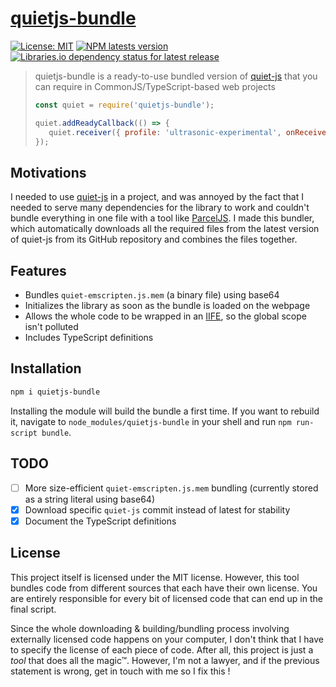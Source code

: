 # [**quietjs-bundle**](https://www.npmjs.com/package/quietjs-bundle)

[![License: MIT](https://img.shields.io/npm/l/quietjs-bundle)](https://github.com/edgarogh/quietjs-bundle/blob/master/LICENSE)
[![NPM latests version](https://img.shields.io/npm/v/quietjs-bundle)](https://www.npmjs.com/package/quietjs-bundle)
[![Libraries.io dependency status for latest release](https://img.shields.io/librariesio/release/npm/quietjs-bundle)](https://github.com/edgarogh/quietjs-bundle/blob/master/package.json)

> quietjs-bundle is a ready-to-use bundled version of [quiet-js](https://github.com/quiet/quiet-js) that you can require in CommonJS/TypeScript-based web projects
> ```javascript
> const quiet = require('quietjs-bundle');
> 
> quiet.addReadyCallback(() => {
>    quiet.receiver({ profile: 'ultrasonic-experimental', onReceive: console.log });
> });
> ```

## Motivations
I needed to use [quiet-js](https://github.com/quiet/quiet-js) in a project, and was annoyed by the fact that I needed to serve many dependencies for the library to work and couldn't bundle everything in one file with a tool like [ParcelJS](https://parceljs.org/). I made this bundler, which automatically downloads all the required files from the latest version of quiet-js from its GitHub repository and combines the files together.

## Features
 * Bundles `quiet-emscripten.js.mem` (a binary file) using base64
 * Initializes the library as soon as the bundle is loaded on the webpage
 * Allows the whole code to be wrapped in an [IIFE](https://developer.mozilla.org/en-US/docs/Glossary/IIFE), so the global scope isn't polluted
 * Includes TypeScript definitions

## Installation
```bash
npm i quietjs-bundle
```
Installing the module will build the bundle a first time. If you want to rebuild it, navigate to `node_modules/quietjs-bundle` in your shell and run `npm run-script bundle`.

## TODO
  * [ ] More size-efficient `quiet-emscripten.js.mem` bundling (currently stored as a string literal using base64)
  * [x] Download specific `quiet-js` commit instead of latest for stability
  * [x] Document the TypeScript definitions

## License
This project itself is licensed under the MIT license. However, this tool bundles code from different sources that each have their own license. You are entirely responsible for every bit of licensed code that can end up in the final script.

Since the whole downloading & building/bundling process involving externally licensed code happens on your computer, I don't think that I have to specify the license of each piece of code. After all, this project is just a _tool_ that does all the magic™. However, I'm not a lawyer, and if the previous statement is wrong, get in touch with me so I fix this !
